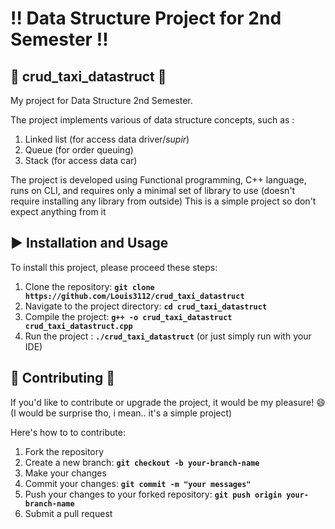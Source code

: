# :bangbang: **Data Structure Project for 2nd Semester**  :bangbang:

## :taxi: **crud_taxi_datastruct** :taxi: 
My project for Data Structure 2nd Semester.

The project implements various of data structure concepts, such as :
1. Linked list (for access data driver/*supir*)
2. Queue (for order queuing)
3. Stack (for access data car)                                    

The project is developed using Functional programming, C++ language, runs on CLI, and requires only a minimal set of library to use (doesn't require installing any library from outside)
This is a simple project so don't expect anything from it

## :arrow_forward: **Installation and Usage** 
To install this project, please proceed these steps:

1. Clone the repository: **`git clone https://github.com/Louis3112/crud_taxi_datastruct`**
2. Navigate to the project directory: **`cd crud_taxi_datastruct`**
3. Compile the project: **`g++ -o crud_taxi_datastruct crud_taxi_datastruct.cpp`**
4. Run the project : **`./crud_taxi_datastruct`** (or just simply run with your IDE)

## 	:bust_in_silhouette: **Contributing** :bust_in_silhouette:
If you'd like to contribute or upgrade the project, it would be my pleasure! :smile: 
(I would be surprise tho, i mean.. it's a simple project)

Here's how to to contribute:
1. Fork the repository
2. Create a new branch: **`git checkout -b your-branch-name`**
3. Make your changes
4. Commit your changes: **`git commit -m "your messages"`** 
5. Push your changes to your forked repository: **`git push origin your-branch-name`**
6. Submit a pull request
